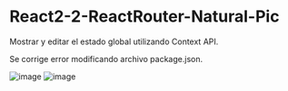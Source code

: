 # React2-2-ReactRouter-Natural-Pic

Mostrar y editar el estado global utilizando Context API.


Se corrige error modificando archivo package.json.

![image](https://github.com/CarolinaQH/React2-2-ReactRouter-Natural-Pic/assets/110051598/d49a0fea-788d-48a9-9eaf-50b658624ed0)
![image](https://github.com/CarolinaQH/React2-2-ReactRouter-Natural-Pic/assets/110051598/2b783578-8456-42be-a7a9-b8481bc8baac)
